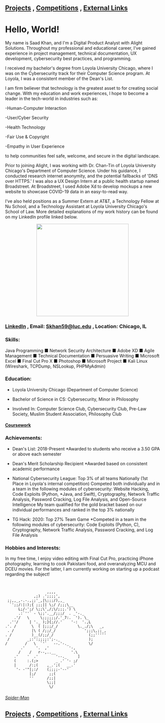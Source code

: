 ## [Projects](https://skhan59.github.io/projects) , [Competitions](https://skhan59.github.io/competitions) , [External Links](https://skhan59.github.io/ExternalLinks) 

# Hello, World!

My name is Saad Khan, and I'm a Digital Product Analyst with Alight Solutions. Throughout my professional and educational career, I've gained experience in project management, technical documentation, UX development, cybersecurity best practices, and programming.

I received my bachelor's degree from Loyola University Chicago, where I was on the Cybersecurity track for their Computer Science program. At Loyola, I was a consistent member of the Dean's List.

I am firm believer that technology is the greatest asset to for creating social change. With my education and work experiences, I hope to become a leader in the tech-world in industries such as:

-Human-Computer Interaction

-User/Cyber Security

-Health Technology

-Fair Use & Copyright

-Empathy in User Experience

to help communities feel safe, welcome, and secure in the digital landscape.

Prior to joining Alight, I was working with Dr. Chan-Tin of Loyola University Chicago's Department of Computer Science. Under his guidance, I conducted research internet anonymity, and the potential fallbacks of 'DNS over HTTPS.' I was also a UX Design Intern at a public health startup named Broadstreet. At Broadstreet, I used Adobe Xd to develop mockups a new website to showcase COVID-19 data in an easy-to-read way.

I’ve also held positions as a Summer Extern at AT&T, a Technology Fellow at Nu School, and a Technology Assistant at Loyola University Chicago's School of Law. More detailed explanations of my work history can be found on my LinkedIn profile linked below.


<p align="center">
  <img width="300" height="300" src="https://avatars2.githubusercontent.com/u/45646815?s=400&u=a7211a3e1383ae0a9e09127f4cb8d03fbe51f8db&v=4">
</p>

### [LinkedIn](https://www.linkedin.com/in/saad-khan-508421176/) , Email: Skhan59@luc.edu , Location: Chicago, IL

### Skills:
Java Programming ■ Network Security Architecture ■ Adobe XD ■ Agile Management ■ Technical Documentation ■ Persuasive Writing ■	Microsoft Excel ■	Final Cut Pro X ■	Photoshop ■	Microsoft Project ■	Kali Linux (Wireshark, TCPDump, NSLookup, PHPMyAdmin)


### Education: 

- Loyola University Chicago (Department of Computer Science)

- Bachelor of Science in CS: Cybersecurity, Minor in Philosophy

- Involved In: Computer Science Club, Cybersecurity Club, Pre-Law Society, Muslim Student Association, Philosophy Club

#### [Coursework](https://skhan59.github.io/Coursework)

### Achievements: 

- Dean's List: 2018-Present 
  *Awarded to students who receive a 3.50 GPA or above each semester

- Dean's Merit Scholarship Recipient
  *Awarded based on consistent academic performance

- National Cybersecurity League: Top 3% of all teams Nationally (1st Place in Loyola's internal competition)
  Competed both individually and in a team in the following modules of cybersecurity: Website Hacking, Code Exploits (Python,
  *Java, and Swift), Cryptography, Network Traffic Analysis, Password Cracking, Log File Analysis, and Open-Source Intelligence My team qualified for the gold bracket based on our individual performances and ranked in the top 3% nationally

- TG Hack: 2020: Top 27% Team Game
  *Competed in a team in the following modules of cybersecurity: Code Exploits (Python, C), Cryptography, Network Traffic Analysis, Password Cracking, and Log File Analysis
  
### Hobbies and Interests: 

In my free time, I enjoy video editing with Final Cut Pro, practicing iPhone photography, learning to cook Pakistani food, and overanalyzing MCU and DCEU movies. For the latter, I am currently working on starting up a podcast regarding the subject!

<pre><code>
                      
                   ,,,, 
             ,;) .';;;;',
 ;;,,_,-.-.,;;'_,|\;;;/),,_
  `';;/:|:);{ ;;;|| \;/ /;;;\__
      L;/-';/ \;;\',/;\/;;;.') \
      .:`''` - \;;'.__/;;;/  . _'-._ 
    .'/   \     \;;;;;;/.'_7:.  '). \_
  .''/     | '._ );}{;//.'    '-:  '.,L
.'. /       \  ( |;;;/_/         \._./;\   _,
 . /        |\ ( /;;/_/             ';;;\,;;_,
. /         )__(/;;/_/                (;;'''''
 /        _;:':;;;;:';-._             );
/        /   \  `'`   --.'-._         \/
       .'     '.  ,'         '-,
      /    /   r--,..__       '.\
    .'    '  .'        '--._     ]
    (     :.(;>        _ .' '- ;/
    |      /:;(    ,_.';(   __.'
     '- -'"|;:/    (;;;;-'--'
           |;/      ;;(
           ''      /;;|
                   \;;|
                    \/
</code></pre>
###### [Spider-Man](https://www.asciiart.eu/comics/spiderman)


## [Projects](https://skhan59.github.io/projects) , [Competitions](https://skhan59.github.io/competitions) , [External Links](https://skhan59.github.io/ExternalLinks) 
